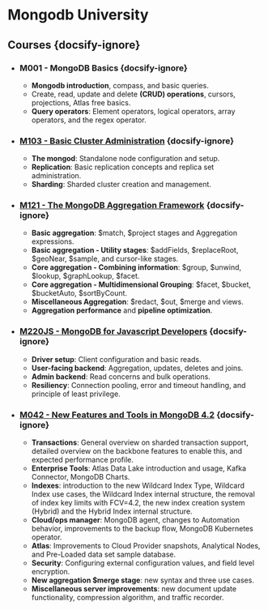 # Mongodb University

## Courses {docsify-ignore}

- ### M001 - MongoDB Basics {docsify-ignore}
    - **Mongodb introduction**, compass, and basic queries.
    - Create, read, update and delete **(CRUD) operations**, cursors, projections, Atlas free basics.
    - **Query operators**: Element operators, logical operators, array operators, and the regex operator.

- ### [M103 - Basic Cluster Administration](/mongodb/university/m103.md) {docsify-ignore}
    - **The mongod**: Standalone node configuration and setup.
    - **Replication**: Basic replication concepts and replica set administration.
    - **Sharding**: Sharded cluster creation and management.

- ### [M121 - The MongoDB Aggregation Framework](/mongodb/university/m121.md) {docsify-ignore}
    - **Basic aggregation**: $match, $project stages and Aggregation expressions.
    - **Basic aggregation - Utility stages**: $addFields, $replaceRoot, $geoNear, $sample, and cursor-like stages.
    - **Core aggregation - Combining information**: $group, $unwind, $lookup, $graphLookup, $facet.
    - **Core aggregation - Multidimensional Grouping**: $facet, $bucket, $bucketAuto, $sortByCount.
    - **Miscellaneous Aggregation**: $redact, $out, $merge and views.
    - **Aggregation performance** and **pipeline optimization**.

- ### [M220JS - MongoDB for Javascript Developers](/mongodb/university/m220js.md) {docsify-ignore}
    - **Driver setup**: Client configuration and basic reads.
    - **User-facing backend**: Aggregation, updates, deletes and joins.
    - **Admin backend**: Read concerns and bulk operations.
    - **Resiliency**: Connection pooling, error and timeout handling, and principle of least privilege.

- ### [M042 - New Features and Tools in MongoDB 4.2](/mongodb/university/m042.md) {docsify-ignore}
    - **Transactions**: General overview on sharded transaction support, detailed overview on the backbone features to enable this, and expected performance profile.
    - **Enterprise Tools**: Atlas Data Lake introduction and usage, Kafka Connector, MongoDB Charts.
    - **Indexes**: introduction to the new Wildcard Index Type, Wildcard Index use cases, the Wildcard Index internal structure, the removal of index key limits with FCV=4.2, the new index creation system (Hybrid) and the Hybrid Index internal structure.
    - **Cloud/ops manager**: MongoDB agent, changes to Automation behavior, improvements to the backup flow, MongoDB Kubernetes operator.
    - **Atlas**: Improvements to Cloud Provider snapshots, Analytical Nodes, and Pre-Loaded data set sample database.
    - **Security**: Configuring external configuration values, and field level encryption.
    - **New aggregation $merge stage**: new syntax and three use cases.
    - **Miscellaneous server improvements**: new document update functionality, compression algorithm, and traffic recorder.